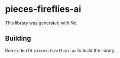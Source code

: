 # pieces-fireflies-ai

This library was generated with [Nx](https://nx.dev).

## Building

Run `nx build pieces-fireflies-ai` to build the library.
